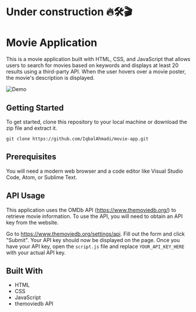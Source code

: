 # Under construction 🔥🛠️🎬

# Movie Application

This is a movie application built with HTML, CSS, and JavaScript that allows users to search for movies based on keywords and displays at least 20 results using a third-party API. When the user hovers over a movie poster, the movie's description is displayed.

![Demo](./asset/movie-app.gif)

## Getting Started

To get started, clone this repository to your local machine or download the zip file and extract it.

`git clone https://github.com/IqbalAhmadi/movie-app.git`

## Prerequisites

You will need a modern web browser and a code editor like Visual Studio Code, Atom, or Sublime Text.

## API Usage

This application uses the OMDb API (https://www.themoviedb.org/) to retrieve movie information. To use the API, you will need to obtain an API key from the website.

Go to https://www.themoviedb.org/settings/api.
Fill out the form and click "Submit".
Your API key should now be displayed on the page.
Once you have your API key, open the `script.js` file and replace `YOUR_API_KEY_HERE` with your actual API key.

## Built With

- HTML
- CSS
- JavaScript
- themoviedb API
